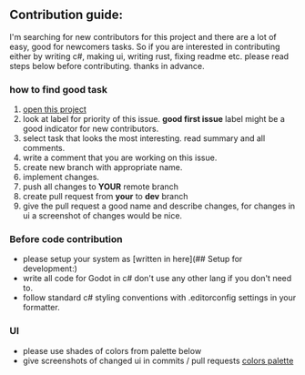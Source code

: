## Contribution guide:
I'm searching for new contributors for this project and there are a lot of easy, good for newcomers tasks. 
So if you are interested in contributing either by writing c#, making ui, writing rust, fixing readme etc. please read steps below before contributing.
thanks in advance.

### how to find good task
 1. [open this project](https://github.com/users/FilipRuman/projects/6/views/3)
 2. look at label for priority of this issue. **good first issue** label might be a good indicator for new contributors.
 3. select task that looks the most interesting. read summary and all comments.
 4. write a comment that you are working on this issue.
 5. create new branch with appropriate name.
 6. implement changes.
 7. push all changes to **YOUR** remote branch
 8. create pull request from **your** to **dev** branch
 9. give the pull request a good name and describe changes, for changes in ui a screenshot of changes would be nice.  
### Before code contribution
 * please setup your system as [written in here](## Setup for development:)
 * write all code for Godot in c# don't use any other lang if you don't need to.
 * follow standard c# styling conventions with .editorconfig settings in your formatter.
### UI
 * please use shades of colors from palette below
 * give screenshots of changed ui in commits / pull requests
[colors palette](https://coolors.co/ffcc85-ff9f1c-7a4700-9fb1bc-6e8898-2e5266-233a46-172126-62732f-ad1717)

